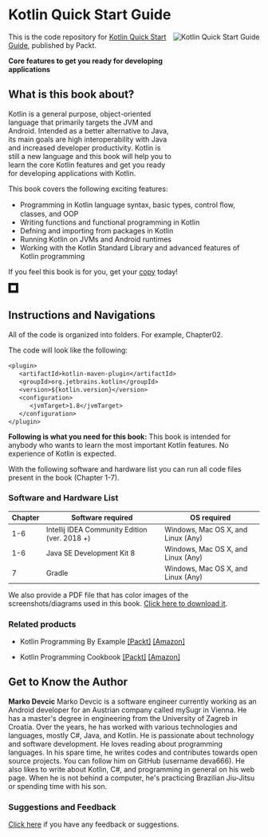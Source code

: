 # Kotlin Quick Start Guide

<a href="https://www.packtpub.com/application-development/kotlin-quick-start-guide?utm_source=github&utm_medium=repository&utm_campaign=9781789344189"><img src="https://d1ldz4te4covpm.cloudfront.net/sites/default/files/imagecache/ppv4_main_book_cover/9781789344189.png" alt="Kotlin Quick Start Guide" height="256px" align="right"></a>

This is the code repository for [Kotlin Quick Start Guide](https://www.packtpub.com/application-development/kotlin-quick-start-guide?utm_source=github&utm_medium=repository&utm_campaign=9781789344189), published by Packt.

**Core features to get you ready for developing applications**

## What is this book about?
Kotlin is a general purpose, object-oriented language that primarily targets the JVM and Android. Intended as a better alternative to Java, its main goals are high interoperability with Java and increased developer productivity. Kotlin is still a new language and this book will help you to learn the core Kotlin features and get you ready for developing applications with Kotlin.

This book covers the following exciting features:
* Programming in Kotlin language syntax, basic types, control ﬂow, classes, and OOP
*	Writing functions and functional programming in Kotlin
*	Defning and importing from packages in Kotlin
*	Running Kotlin on JVMs and Android runtimes
*	Working with the Kotlin Standard Library and advanced features of Kotlin programming

If you feel this book is for you, get your [copy](https://www.amazon.com/dp/1789344182) today!

<a href="https://www.packtpub.com/?utm_source=github&utm_medium=banner&utm_campaign=GitHubBanner"><img src="https://raw.githubusercontent.com/PacktPublishing/GitHub/master/GitHub.png" 
alt="https://www.packtpub.com/" border="5" /></a>


## Instructions and Navigations
All of the code is organized into folders. For example, Chapter02.

The code will look like the following:
```
<plugin>
   <artifactId>kotlin-maven-plugin</artifactId>
   <groupId>org.jetbrains.kotlin</groupId>
   <version>${kotlin.version}</version>
   <configuration>
      <jvmTarget>1.8</jvmTarget>
   </configuration>
</plugin>
```

**Following is what you need for this book:**
This book is intended for anybody who wants to learn the most important Kotlin features. No experience of Kotlin is expected.

With the following software and hardware list you can run all code files present in the book (Chapter 1-7).

### Software and Hardware List

| Chapter  | Software required                             | OS required                        |
| -------- | ----------------------------------------------| -----------------------------------|
| 1-6      | Intellij IDEA Community Edition (ver. 2018 +) | Windows, Mac OS X, and Linux (Any) |
| 1-6      | Java SE Development Kit 8                     | Windows, Mac OS X, and Linux (Any) |
| 7        | Gradle                                        | Windows, Mac OS X, and Linux (Any) |



We also provide a PDF file that has color images of the screenshots/diagrams used in this book. [Click here to download it](http://www.packtpub.com/sites/default/files/downloads/KotlinQuickStartGuide_ColorImages.pdf).


### Related products
* Kotlin Programming By Example [[Packt]](https://www.packtpub.com/application-development/kotlin-programming-example?utm_source=github&utm_medium=repository&utm_campaign=9781788474542) [[Amazon]](https://www.amazon.com/dp/1788474546)

* Kotlin Programming Cookbook [[Packt]](https://www.packtpub.com/application-development/kotlin-programming-cookbook?utm_source=github&utm_medium=repository&utm_campaign=9781788472142) [[Amazon]](https://www.amazon.com/dp/1788472144)

## Get to Know the Author
**Marko Devcic**
Marko Devcic is a software engineer currently working as an Android developer for an Austrian company called mySugr in Vienna. He has a master's degree in engineering from the University of Zagreb in Croatia. Over the years, he has worked with various technologies and languages, mostly C#, Java, and Kotlin. He is passionate about technology and software development. He loves reading about programming languages. In his spare time, he writes codes and contributes towards open source projects. You can follow him on GitHub (username deva666). He also likes to write about Kotlin, C#, and programming in general on his web page. When he is not behind a computer, he's practicing Brazilian Jiu-Jitsu or spending time with his son.


### Suggestions and Feedback
[Click here](https://docs.google.com/forms/d/e/1FAIpQLSdy7dATC6QmEL81FIUuymZ0Wy9vH1jHkvpY57OiMeKGqib_Ow/viewform) if you have any feedback or suggestions.
